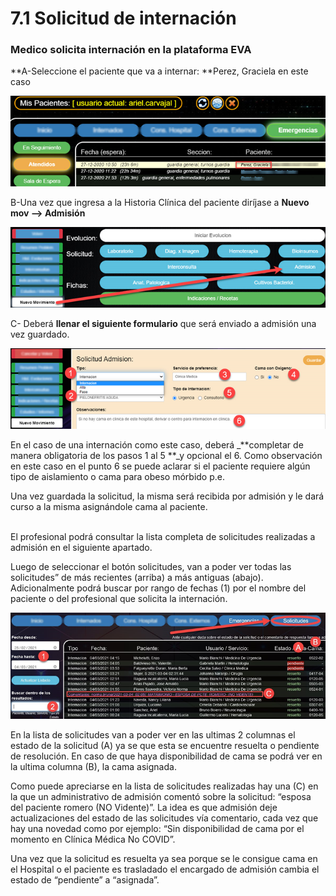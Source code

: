 # 7.1 Solicitud de internación

### Medico solicita internación en la plataforma EVA

**A-Seleccione el paciente que va a internar: **Perez, Graciela en este caso

![](<../.gitbook/assets/image (40).png>)

B-Una vez que ingresa a la Historia Clínica del paciente diríjase a **Nuevo mov --> Admisión**

![](<../.gitbook/assets/image (26).png>)

C- Deberá **llenar el siguiente formulario** que será enviado a admisión una vez guardado.

![](<../.gitbook/assets/image (83).png>)

En el caso de una internación como este caso, deberá _**completar de manera obligatoria de los pasos 1 al 5 **_y opcional el 6. Como observación en este caso en el punto 6 se puede aclarar si el paciente requiere algún tipo de aislamiento o cama para obeso mórbido p.e.

&#x20;

Una vez guardada la solicitud, la misma será recibida por admisión y le dará curso a la misma asignándole cama al paciente.

\
El profesional podrá consultar la lista completa de solicitudes realizadas a admisión en el siguiente apartado.

Luego de seleccionar el botón solicitudes, van a poder ver todas las solicitudes” de más recientes (arriba) a más antiguas (abajo). Adicionalmente podrá buscar por rango de fechas (1) por el nombre del paciente o del profesional que solicita la internación.

![](<../.gitbook/assets/image (100).png>)

En la lista de solicitudes van a poder ver en las ultimas 2 columnas el estado de la solicitud (A) ya se que esta se encuentre resuelta o pendiente de resolución.  En caso de que haya disponibilidad de cama se podrá ver en la ultima columna (B), la cama asignada.

Como puede apreciarse en la lista de solicitudes realizadas hay una (C) en la que un administrativo de admisión comentó sobre la solicitud: “esposa del paciente romero (NO Vidente)”. La idea es que admisión deje actualizaciones del estado de las solicitudes vía comentario, cada vez que hay una novedad como por ejemplo: “Sin disponibilidad de cama por el momento en Clínica Médica No COVID”.

Una vez que la solicitud es resuelta ya sea porque se le consigue cama en el Hospital o el paciente es trasladado el encargado de admisión cambia el estado de “pendiente” a “asignada”.
